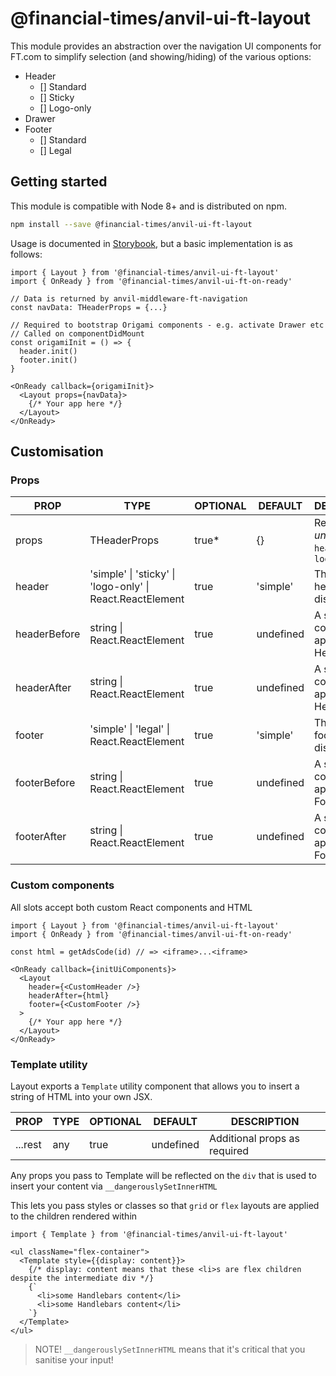# @financial-times/anvil-ui-ft-layout

This module provides an abstraction over the navigation UI components for FT.com to simplify selection (and showing/hiding) of the various options:

- Header
  - [] Standard
  - [] Sticky
  - [] Logo-only
- Drawer
- Footer
  - [] Standard
  - [] Legal

## Getting started

This module is compatible with Node 8+ and is distributed on npm.

```sh
npm install --save @financial-times/anvil-ui-ft-layout
```

Usage is documented in [Storybook](http://localhost:9001/?path=/story/ft-layout--default-components), but a basic implementation is as follows:

```tsx
import { Layout } from '@financial-times/anvil-ui-ft-layout'
import { OnReady } from '@financial-times/anvil-ui-ft-on-ready'

// Data is returned by anvil-middleware-ft-navigation
const navData: THeaderProps = {...}

// Required to bootstrap Origami components - e.g. activate Drawer etc
// Called on componentDidMount
const origamiInit = () => {
  header.init()
  footer.init()
}

<OnReady callback={origamiInit}>
  <Layout props={navData}>
    {/* Your app here */}
  </Layout>
</OnReady>
```

## Customisation

### Props

| PROP         |  TYPE                                                     | OPTIONAL | DEFAULT  | DESCRIPTION                                        |
| ------------ | --------------------------------------------------------- | -------- | -------- | -------------------------------------------------- |
| props        | THeaderProps                                              | true*    | {}       | Required _unless_ the `header` prop is `logo-only` |
| header       | 'simple' \| 'sticky' \| 'logo-only' \| React.ReactElement | true     | 'simple' | The type of header to display                      |
| headerBefore | string \| React.ReactElement                              | true     | undefined | A slot for content to appear before Header         |
| headerAfter  | string \| React.ReactElement                              | true     | undefined | A slot for content to appear after Header          |
| footer       | 'simple' \| 'legal' \| React.ReactElement                 | true     | 'simple' | The type of footer to display                      |
| footerBefore | string \| React.ReactElement                              | true     | undefined | A slot for content to appear before Footer         |
| footerAfter  | string \| React.ReactElement                              | true     | undefined | A slot for content to appear after Footer          |

### Custom components

All slots accept both custom React components and HTML

```tsx
import { Layout } from '@financial-times/anvil-ui-ft-layout'
import { OnReady } from '@financial-times/anvil-ui-ft-on-ready'

const html = getAdsCode(id) // => <iframe>...<iframe>

<OnReady callback={initUiComponents}>
  <Layout
    header={<CustomHeader />}
    headerAfter={html}
    footer={<CustomFooter />}
  >
    {/* Your app here */}
  </Layout>
</OnReady>
```

### Template utility

Layout exports a `Template` utility component that allows you to insert a string of HTML into your own JSX. 

| PROP         |  TYPE                         | OPTIONAL | DEFAULT  | DESCRIPTION                  |
| ------------ | ------------------------------| -------- | -------- | ---------------------------- |
| ...rest      | any                           | true     | undefined | Additional props as required |

Any props you pass to Template will be reflected on the `div` that is used to insert your content via `__dangerouslySetInnerHTML`

This lets you pass styles or classes so that `grid` or `flex` layouts are applied to the children rendered within

```tsx
import { Template } from '@financial-times/anvil-ui-ft-layout'

<ul className="flex-container">
  <Template style={{display: content}}>
    {/* display: content means that these <li>s are flex children despite the intermediate div */}
    {`
      <li>some Handlebars content</li>
      <li>some Handlebars content</li>
    `} 
  </Template>
</ul>
```

> NOTE! `__dangerouslySetInnerHTML` means that it's critical that you sanitise your input!
